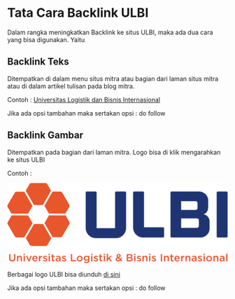 # Tata Cara Backlink ULBI

Dalam rangka meningkatkan Backlink ke situs ULBI, maka ada dua cara yang bisa digunakan. Yaitu 

## Backlink Teks

Ditempatkan di dalam menu situs mitra atau bagian dari laman situs mitra atau di dalam artikel tulisan pada blog mitra.

Contoh : [Universitas Logistik dan Bisnis Internasional](https://www.ulbi.ac.id/)

Jika ada opsi tambahan maka sertakan opsi : do follow

## Backlink Gambar

Ditempatkan pada bagian dari laman mitra. Logo bisa di klik mengarahkan ke situs ULBI

Contoh : 

[![Universitas Logistik dan Bisnis Internasional](logo_wide_ulbi.png 'Universitas Logistik dan Bisnis Internasional')](https://www.ulbi.ac.id/)

Berbagai logo ULBI bisa diunduh [di sini](https://github.com/ditif/webometrics/tree/main/logo)

Jika ada opsi tambahan maka sertakan opsi : do follow
